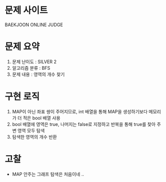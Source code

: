 # 문제 사이트
BAEKJOON ONLINE JUDGE


# 문제 요약
1. 문제 난이도 : SILVER 2
2. 알고리즘 분류 : BFS
3. 문제 내용 : 영역의 개수 찾기

# 구현 로직
1. MAP이 아닌 좌표 쌍이 주어지므로, int 배열을 통해 MAP을 생성하기보다 메모리가 더 적은 bool 배열 사용
2. bool 배열에 영역은 true, 나머지는 false로 지정하고 반복을 통해 true를 찾아 주변 영역 모두 탐색
3. 탐색한 영역의 개수 반환

# 고찰
- MAP 안주는 그래프 탐색은 처음이네 .. 